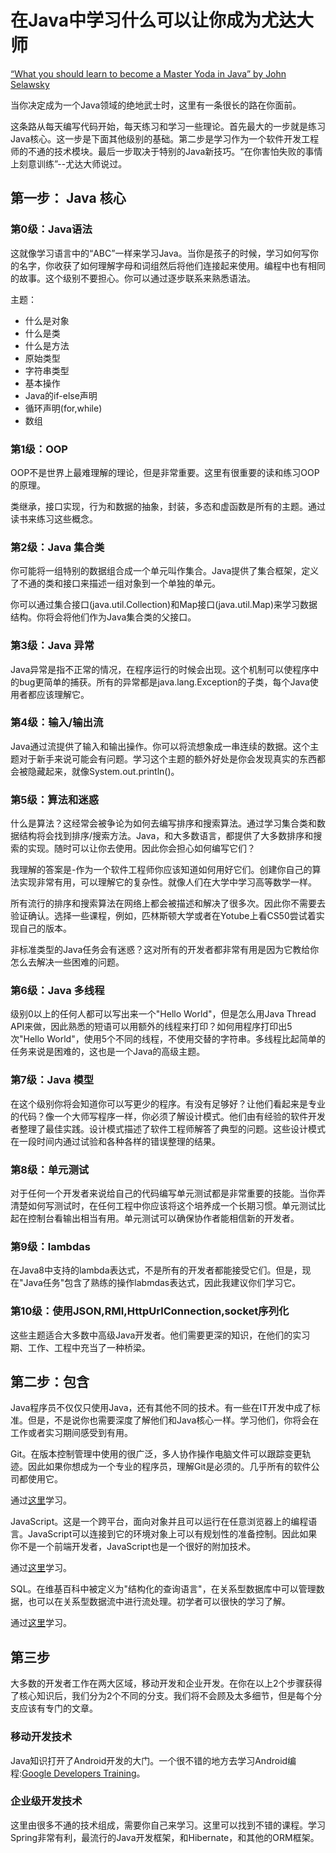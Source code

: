 # 在Java中学习什么可以让你成为尤达大师

[“What you should learn to become a Master Yoda in Java” by John Selawsky](https://link.medium.com/zDeyfW5hXX)

当你决定成为一个Java领域的绝地武士时，这里有一条很长的路在你面前。

这条路从每天编写代码开始，每天练习和学习一些理论。首先最大的一步就是练习Java核心。这一步是下面其他级别的基础。第二步是学习作为一个软件开发工程师的不通的技术模块。最后一步取决于特别的Java新技巧。“在你害怕失败的事情上刻意训练”--尤达大师说过。

## 第一步： Java 核心

### 第0级：Java语法

这就像学习语言中的“ABC”一样来学习Java。当你是孩子的时候，学习如何写你的名字，你收获了如何理解字母和词组然后将他们连接起来使用。编程中也有相同的故事。这个级别不要担心。你可以通过逐步联系来熟悉语法。

主题：

- 什么是对象
- 什么是类
- 什么是方法
- 原始类型
- 字符串类型
- 基本操作
- Java的if-else声明
- 循环声明(for,while)
- 数组

### 第1级：OOP

OOP不是世界上最难理解的理论，但是非常重要。这里有很重要的读和练习OOP的原理。

类继承，接口实现，行为和数据的抽象，封装，多态和虚函数是所有的主题。通过读书来练习这些概念。

### 第2级：Java 集合类

你可能将一组特别的数据组合成一个单元叫作集合。Java提供了集合框架，定义了不通的类和接口来描述一组对象到一个单独的单元。

你可以通过集合接口(java.util.Collection)和Map接口(java.util.Map)来学习数据结构。你将会将他们作为Java集合类的父接口。

### 第3级：Java 异常

Java异常是指不正常的情况，在程序运行的时候会出现。这个机制可以使程序中的bug更简单的捕获。所有的异常都是java.lang.Exception的子类，每个Java使用者都应该理解它。

### 第4级：输入/输出流

Java通过流提供了输入和输出操作。你可以将流想象成一串连续的数据。这个主题对于新手来说可能会有问题。学习这个主题的额外好处是你会发现真实的东西都会被隐藏起来，就像System.out.println()。

### 第5级：算法和迷惑

什么是算法？这经常会被争论为如何去编写排序和搜索算法。通过学习集合类和数据结构将会找到排序/搜索方法。Java，和大多数语言，都提供了大多数排序和搜索的实现。随时可以让你去使用。因此你会担心如何编写它们？

我理解的答案是-作为一个软件工程师你应该知道如何用好它们。创建你自己的算法实现非常有用，可以理解它的复杂性。就像人们在大学中学习高等数学一样。

所有流行的排序和搜索算法在网络上都会被描述和解决了很多次。因此你不需要去验证确认。选择一些课程，例如，匹林斯顿大学或者在Yotube上看CS50尝试着实现自己的版本。

非标准类型的Java任务会有迷惑？这对所有的开发者都非常有用是因为它教给你怎么去解决一些困难的问题。

### 第6级：Java 多线程

级别0以上的任何人都可以写出来一个"Hello World"，但是怎么用Java Thread API来做，因此熟悉的短语可以用额外的线程来打印？如何用程序打印出5次"Hello World"，使用5个不同的线程，不使用交替的字符串。多线程比起简单的任务来说是困难的，这也是一个Java的高级主题。

### 第7级：Java 模型

在这个级别你将会知道你可以写更少的程序。有没有足够好？让他们看起来是专业的代码？像一个大师写程序一样，你必须了解设计模式。他们由有经验的软件开发者整理了最佳实践。设计模式描述了软件工程师解答了典型的问题。这些设计模式在一段时间内通过试验和各种各样的错误整理的结果。

### 第8级：单元测试

对于任何一个开发者来说给自己的代码编写单元测试都是非常重要的技能。当你弄清楚如何写测试时，在任何工程中你应该将这个培养成一个长期习惯。单元测试比起在控制台看输出相当有用。单元测试可以确保协作者能相信新的开发者。

### 第9级：lambdas

在Java8中支持的lambda表达式，不是所有的开发者都能接受它们。但是，现在"Java任务"包含了熟练的操作labmdas表达式，因此我建议你们学习它。

### 第10级：使用JSON,RMI,HttpUrlConnection,socket序列化

这些主题适合大多数中高级Java开发者。他们需要更深的知识，在他们的实习期、工作、工程中充当了一种桥梁。

## 第二步：包含

Java程序员不仅仅只使用Java，还有其他不同的技术。有一些在IT开发中成了标准。但是，不是说你也需要深度了解他们和Java核心一样。学习他们，你将会在工作或者实习期间感受到有用。

Git。在版本控制管理中使用的很广泛，多人协作操作电脑文件可以跟踪变更轨迹。因此如果你想成为一个专业的程序员，理解Git是必须的。几乎所有的软件公司都使用它。

通过[这里](https://learngitbranching.js.org)学习。

JavaScript。这是一个跨平台，面向对象并且可以运行在任意浏览器上的编程语言。JavaScript可以连接到它的环境对象上可以有规划性的准备控制。因此如果你不是一个前端开发者，JavaScript也是一个很好的附加技术。

通过[这里](https://www.w3resource.com)学习。

SQL。在维基百科中被定义为"结构化的查询语言"，在关系型数据库中可以管理数据，也可以在关系型数据流中进行流处理。初学者可以很快的学习了解。

通过[这里](https://sqlbolt.com)学习。

## 第三步

大多数的开发者工作在两大区域，移动开发和企业开发。在你在以上2个步骤获得了核心知识后，我们分为2个不同的分支。我们将不会顾及太多细节，但是每个分支应该有专门的文章。

### 移动开发技术

Java知识打开了Android开发的大门。一个很不错的地方去学习Android编程:[Google Developers Training](https://developers.android.com)。

### 企业级开发技术

这里由很多不通的技术组成，需要你自己来学习。这里可以找到不错的课程。学习Spring非常有利，最流行的Java开发框架，和Hibernate，和其他的ORM框架。
